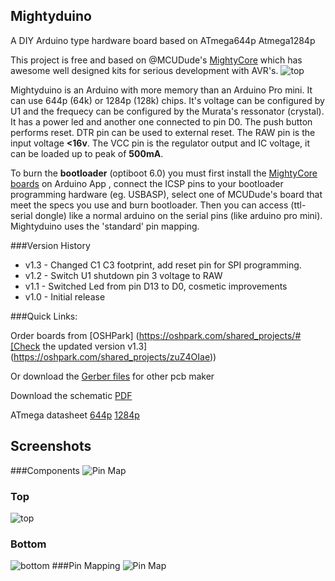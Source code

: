 ## Mightyduino
A DIY Arduino type hardware board based on ATmega644p Atmega1284p

This project is free and based on @MCUDude's [MightyCore](https://github.com/MCUdude/MightyCore) which has awesome well designed kits for serious development with AVR's.
![top](https://github.com/peekpt/mightyduino/raw/master/img/3dtop.png)

Mightyduino is an Arduino with more memory than an Arduino Pro mini. It can use 644p (64k) or 1284p (128k) chips. It's voltage can be configured by U1 and the frequecy can be configured by the Murata's ressonator (crystal).
It has a power led and another one connected to pin D0. The push button performs reset. DTR pin can be used to external reset. The RAW pin is the input voltage **<16v**. The VCC pin is the regulator output and IC voltage, it can be loaded up to peak of **500mA**.

To burn the **bootloader** (optiboot 6.0) you must first install the [MightyCore boards](https://github.com/MCUdude/MightyCore#how-to-install) on Arduino App  , connect the ICSP pins to your bootloader programming hardware (eg. USBASP), select one of MCUDude's board that meet the specs you use and burn bootloader.
Then you can access (ttl-serial dongle) like a normal arduino on the serial pins (like arduino pro mini). Mightyduino uses the 'standard' pin mapping.


###Version History
- v1.3 - Changed C1 C3 footprint, add reset pin for SPI programming.
- v1.2 - Switch U1 shutdown pin 3 voltage to RAW
- v1.1 - Switched Led from pin D13 to D0, cosmetic improvements
- v1.0 - Initial release


###Quick Links:

Order boards from [OSHPark]
(https://oshpark.com/shared_projects/#[Check the updated version v1.3](https://oshpark.com/shared_projects/zuZ4OIae))

Or download the [Gerber files](https://github.com/peekpt/mightyduino/raw/master/gerber/gerbers.zip) for other pcb maker

Download the schematic [PDF](https://github.com/peekpt/mightyduino/blob/master/schematic.pdf)

ATmega datasheet [644p](http://www.atmel.com/images/doc2593.pdf) [1284p](http://www.atmel.com/images/doc8059.pdf)


## Screenshots

###Components
![Pin Map](https://github.com/peekpt/mightyduino/raw/master/img/components.png)
### Top
![top](https://github.com/peekpt/mightyduino/raw/master/img/3dtop.png)
### Bottom
![bottom](https://github.com/peekpt/mightyduino/raw/master/img/3dbottom.png)
###Pin Mapping
![Pin Map](https://github.com/peekpt/mightyduino/raw/master/img/atmega644p_standard_mapping.png)






